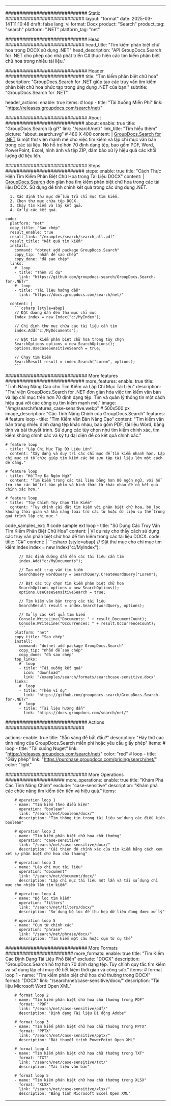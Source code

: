 
---
############################# Static ############################
layout: "format"
date:  2025-03-14T11:10:48
draft: false
lang: vi
format: Docx
product: "Search"
product_tag: "search"
platform: ".NET"
platform_tag: "net"

############################# Head ############################
head_title: "Tìm kiếm phân biệt chữ hoa trong DOCX sử dụng .NET"
head_description: "API GroupDocs.Search for .NET cho phép các nhà phát triển C# thực hiện các tìm kiếm phân biệt chữ hoa trong nhiều tài liệu."

############################# Header ############################
title: "Tìm kiếm phân biệt chữ hoa" 
description: "GroupDocs.Search for .NET giúp tạo các truy vấn tìm kiếm phân biệt chữ hoa phức tạp trong ứng dụng .NET của bạn."
subtitle: "GroupDocs.Search for .NET" 

header_actions:
  enable: true
  items:
    #  loop
    - title: "Tải Xuống Miễn Phí"
      link: "https://releases.groupdocs.com/search/net/"
      
############################# About ############################
about:
    enable: true
    title: "GroupDocs.Search là gì?"
    link: "/search/net/"
    link_title: "Tìm hiểu thêm"
    picture: "about_search.svg" # 480 X 400
    content: |
       [GroupDocs.Search for .NET](/search/net/) là một thư viện mạnh mẽ cho việc tìm kiếm và lập chỉ mục văn bản trong các tài liệu. Nó hỗ trợ hơn 70 định dạng tệp, bao gồm PDF, Word, PowerPoint, Excel, hình ảnh và tệp ZIP, đảm bảo xử lý hiệu quả các khối lượng dữ liệu lớn.

############################# Steps ############################
steps:
    enable: true
    title: "Cách Thực Hiện Tìm Kiếm Phân Biệt Chữ Hoa trong Tài Liệu DOCX"
    content: |
      [GroupDocs.Search](/search/net/) đơn giản hóa tìm kiếm phân biệt chữ hoa trong các tài liệu DOCX. Sử dụng để tinh chỉnh kết quả trong các ứng dụng .NET.
      
      1. Xác định thư mục để lưu trữ chỉ mục tìm kiếm.
      2. Chọn thư mục chứa tệp DOCX.
      3. Chạy tìm kiếm và lấy kết quả.
      4. Xử lý các kết quả.
   
    code:
      platform: "net"
      copy_title: "Sao chép"
      result_enable: true
      result_link: "/examples/search/search_all.pdf"
      result_title: "Kết quả tìm kiếm"
      install:
        command: "dotnet add package GroupDocs.Search"
        copy_tip: "nhấn để sao chép"
        copy_done: "đã sao chép"
      links:
        #  loop
        - title: "Thêm ví dụ"
          link: "https://github.com/groupdocs-search/GroupDocs.Search-for-.NET/"
        #  loop
        - title: "Tài liệu hướng dẫn"
          link: "https://docs.groupdocs.com/search/net/"
          
      content: |
        ```csharp {style=abap}
        // Đặt đường dẫn đến thư mục chỉ mục
        Index index = new Index("c:/MyIndex");

        // Chỉ định thư mục chứa các tài liệu cần tìm
        index.Add("c:/MyDocuments");

        // Bật tìm kiếm phân biệt chữ hoa trong tùy chọn
        SearchOptions options = new SearchOptions();
        options.UseCaseSensitiveSearch = true;

        // Chạy tìm kiếm
        SearchResult result = index.Search("Lorem", options);
        ```            

############################# More features ############################
more_features:
  enable: true
  title: "Tính Năng Nâng Cao cho Tìm Kiếm và Lập Chỉ Mục Tài Liệu"
  description: "Thư viện GroupDocs.Search for .NET đơn giản hóa việc tìm kiếm văn bản và lập chỉ mục trên hơn 70 định dạng tệp. Tìm và quản lý thông tin một cách hiệu quả với các công cụ tìm kiếm mạnh mẽ."
  image: "/img/search/features_case-sensitive.webp" # 500x500 px
  image_description: "Các Tính Năng Chính của GroupDocs.Search"
  features:
    # feature loop
    - title: "Tìm Kiếm Văn Bản Nâng Cao"
      content: "Tìm kiếm văn bản trong nhiều định dạng tệp khác nhau, bao gồm PDF, tài liệu Word, bảng tính và bài thuyết trình. Sử dụng các tùy chọn như tìm kiếm chính xác, tìm kiếm không chính xác và ký tự đại diện để có kết quả chính xác."

    # feature loop
    - title: "Lập Chỉ Mục Tập Dữ Liệu Lớn"
      content: "Xây dựng và duy trì các chỉ mục để tìm kiếm nhanh hơn. Lập chỉ mục có tổ chức giúp tìm kiếm các bộ sưu tập tài liệu lớn một cách dễ dàng."

    # feature loop
    - title: "Hỗ Trợ Đa Ngôn Ngữ"
      content: "Tìm kiếm trong các tài liệu bằng hơn 80 ngôn ngữ, với hỗ trợ cho các bố trí bàn phím và hình thức từ khác nhau để có kết quả chính xác hơn."

    # feature loop
    - title: "Tùy Chỉnh Tùy Chọn Tìm Kiếm"
      content: "Tùy chỉnh cài đặt tìm kiếm với phân biệt chữ hoa, bộ lọc khoảng thời gian và khả năng loại trừ các từ hoặc dữ liệu cụ thể trong quá trình lập chỉ mục."
      
  code_samples_ext:
    # code sample ext loop
    - title: "Sử Dụng Các Truy Vấn Tìm Kiếm Phân Biệt Chữ Hoa"
      content: |
        Ví dụ này cho thấy cách sử dụng các truy vấn phân biệt chữ hoa để tìm kiếm trong các tài liệu DOCX.
      code:
        title: "C#"
        content: |
          ```csharp {style=abap}
          // Đặt thư mục cho chỉ mục tìm kiếm
          Index index = new Index("c:/MyIndex");
              
          // Xác định đường dẫn đến các tài liệu cần tìm
          index.Add("c:/MyDocuments");

          // Tạo một truy vấn tìm kiếm
          SearchQuery wordQuery = SearchQuery.CreateWordQuery("Lorem");

          // Bật các tùy chọn tìm kiếm phân biệt chữ hoa
          SearchOptions options = new SearchOptions();
          options.UseCaseSensitiveSearch = true;

          // Tìm kiếm văn bản trong các tài liệu
          SearchResult result = index.Search(wordQuery, options);
          
          // Xử lý các kết quả tìm kiếm
          Console.WriteLine("Documents: " + result.DocumentCount);
          Console.WriteLine("Occurrences: " + result.OccurrenceCount);
          ```
        platform: "net"
        copy_title: "Sao chép"
        install:
          command: "dotnet add package GroupDocs.Search"
          copy_tip: "nhấn để sao chép"
          copy_done: "đã sao chép"
        top_links:
          #  loop
          - title: "Tải xuống kết quả"
            icon: "download"
            link: "/examples/search/formats/searchcase-sensitive.docx"
        links:
          #  loop
          - title: "Thêm ví dụ"
            link: "https://github.com/groupdocs-search/GroupDocs.Search-for-.NET/"
          #  loop
          - title: "Tài liệu hướng dẫn"
            link: "https://docs.groupdocs.com/search/net/"
            

            


############################# Actions ############################

actions:
  enable: true
  title: "Sẵn sàng để bắt đầu?"
  description: "Hãy thử các tính năng của GroupDocs.Search miễn phí hoặc yêu cầu giấy phép"
  items:
    #  loop
    - title: "Tải xuống Nuget"
      link: "https://releases.groupdocs.com/search/net/"
      color: "red"
        #  loop
    - title: "Giấy phép"
      link: "https://purchase.groupdocs.com/pricing/search/net/"
      color: "light"


############################# More Operations #####################
more_operations:
    enable: true
    title: "Khám Phá Các Tính Năng Chính"
    exclude: "case-sensitive"
    description: "Khám phá các chức năng tìm kiếm tiên tiến và hiệu quả."
    items: 
          
        # operation loop 1
        - name: "Tìm kiếm theo điều kiện"
          operation: "boolean"
          link: "/search/net/boolean/docx/"
          description: "Tìm thông tin trong tài liệu sử dụng các điều kiện boolean"

        # operation loop 2
        - name: "Tìm kiếm phân biệt chữ hoa chữ thường"
          operation: "case-sensitive"
          link: "/search/net/case-sensitive/docx/"
          description: "Cải thiện độ chính xác của tìm kiếm bằng cách xem xét sự phân biệt chữ hoa chữ thường"

        # operation loop 3
        - name: "Lập chỉ mục tài liệu"
          operation: "document"
          link: "/search/net/document/docx/"
          description: "Lập chỉ mục tài liệu một lần và tái sử dụng chỉ mục cho nhiều lần tìm kiếm"

        # operation loop 4
        - name: "Bộ lọc tìm kiếm"
          operation: "filters"
          link: "/search/net/filters/docx/"
          description: "Sử dụng bộ lọc để thu hẹp dữ liệu đang được xử lý"

        # operation loop 5
        - name: "Cụm từ chính xác"
          operation: "phrase"
          link: "/search/net/phrase/docx/"
          description: "Tìm kiếm một câu hoặc cụm từ cụ thể"
          
        
          
############################# More Formats ########################
more_formats:
    enable: true
    title: "Tìm Kiếm Các Định Dạng Tài Liệu Phổ Biến"
    exclude: "DOCX"
    description: "GroupDocs.Search hỗ trợ hơn 70 định dạng tệp. Tùy chỉnh quy tắc tìm kiếm và sử dụng lập chỉ mục để tiết kiệm thời gian và công sức."
    items: 
        # format loop 1
        - name: "Tìm kiếm phân biệt chữ hoa chữ thường trong DOCX"
          format: "DOCX"
          link: "/search/net/case-sensitive/docx/"
          description: "Tài liệu Microsoft Word Open XML"
          
        # format loop 2
        - name: "Tìm kiếm phân biệt chữ hoa chữ thường trong PDF"
          format: "PDF"
          link: "/search/net/case-sensitive/pdf/"
          description: "Định dạng Tài liệu Di động Adobe"
          
        # format loop 3
        - name: "Tìm kiếm phân biệt chữ hoa chữ thường trong PPTX"
          format: "PPTX"
          link: "/search/net/case-sensitive/pptx/"
          description: "Bài thuyết trình PowerPoint Open XML"

        # format loop 4
        - name: "Tìm kiếm phân biệt chữ hoa chữ thường trong TXT"
          format: "TXT"
          link: "/search/net/case-sensitive/txt/"
          description: "Tài liệu văn bản"
          
        # format loop 5
        - name: "Tìm kiếm phân biệt chữ hoa chữ thường trong XLSX"
          format: "XLSX"
          link: "/search/net/case-sensitive/xlsx/"
          description: "Bảng tính Microsoft Excel Open XML"
  

---